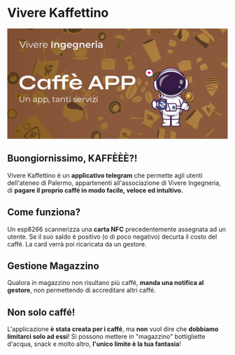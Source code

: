 # Vivere Kaffettino

![Project's banner](./banner.png)

## Buongiornissimo, KAFFÈÈÈ?!

Vivere Kaffettino è un **applicativo telegram** che permette agli utenti dell'ateneo di Palermo, appartenenti all'associazione di Vivere Ingegneria, di **pagare il proprio caffé in modo facile, veloce ed intuitivo.**

## Come funziona?

Un esp8266 scannerizza una **carta NFC** precedentemente assegnata ad un utente.
Se il suo saldo è positivo (o di poco negativo) decurta il costo del caffé.
La card verrà poi ricaricata da un gestore.

## Gestione Magazzino

Qualora in magazzino non risultano più caffé, **manda una notifica al gestore**, non permettendo di accreditare altri caffé.

## Non solo caffé!

L'applicazione **è stata creata per i caffé**, ma **non** vuol dire che **dobbiamo limitarci solo ad essi**!
Si possono mettere in "magazzino" bottigliette d'acqua, snack e molto altro, **l'unico limite è la tua fantasia**!
